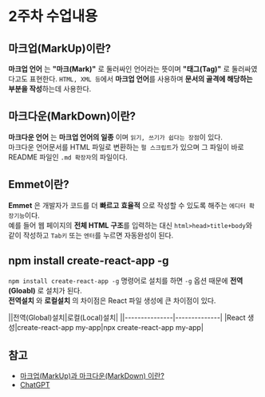 # 2주차 수업내용

## 마크업(MarkUp)이란?
**마크업 언어** 는 **"마크(Mark)"** 로 둘러싸인 언어라는 뜻이며 **"태그(Tag)"** 로 둘러싸였다고도 표현한다.
``HTML, XML 등``에서 **마크업 언어**를 사용하며 **문서의 골격에 해당하는 부분을 작성**하는데 사용한다.

## 마크다운(MarkDown)이란?
**마크다운 언어** 는 **마크업 언어의 일종** 이며 ``읽기, 쓰기가 쉽다는 장점``이 있다.<br>
마크다운 언어문서를 HTML 파일로 변환하는 ``펄 스크립트``가 있으며 그 파일이 바로 README 파일인 ``.md 확장자``의 파일이다.

## Emmet이란?
**Emmet** 은 개발자가 코드를 더 **빠르고** **효율적** 으로 작성할 수 있도록 해주는 ``에디터 확장기능``이다.<br>
예를 들어 웹 페이지의 **전체 HTML 구조**를 입력하는 대신 ``html>head>title+body``와 같이 작성하고 ``Tab키`` 또는 ``엔터``를 누르면 자동완성이 된다.

## npm install create-react-app -g 
``npm install create-react-app -g`` 명령어로 설치를 하면 ``-g`` 옵션 때문에 **전역(Gloabl)** 로 설치가 된다.<br>
**전역설치** 와 **로컬설치** 의 차이점은 React 파일 생성에 큰 차이점이 있다.<br>


||전역(Global)설치|로컬(Local)설치|
||---------------|--------------|
|React 생성|create-react-app my-app|npx create-react-app my-app|

## 참고
- [마크업(MarkUp)과 마크다운(MarkDown) 이란?](https://tlsdnjs12.tistory.com/32)
- [ChatGPT](https://chatgpt.com/)
<!-- 
자바스크립트로만 자기 소개 페이지 완성 
npm install create-react-app -g 설명
JSX 사용법
JSX 속성 주는 법, 객체 사용
JSX는 IF 없음 && || 사용해서 참 거짓 구분 
-->